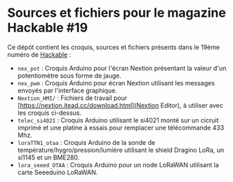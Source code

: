 Sources et fichiers pour le magazine Hackable #19
=================================================

Ce dépôt contient les croquis, sources et fichiers présents dans le 19ème numéro de [Hackable](http://www.hackable.fr/) :

* `nex_pot` : Croquis Arduino pour l'écran Nextion présentant la valeur d'un potentiomètre sous forme de jauge.
* `nex_pwm` : Croquis Arduino pour écran Nextion utilisant les messages envoyés par l'interface graphique.
* `Nextion_HMI/` : Fichiers de travail pour [https://nextion.itead.cc/download.html](Nextion Editor), à utiliser avec les croquis ci-dessus.
* `telec_si4021` : Croquis Arduino utilisant le si4021 monté sur un cicruit imprimé et une platine à essais pour remplacer une télécommande 433 Mhz.
* `loraTTN1_otaa` : Croquis Arduino de la sonde de température/hygro/pression/lumière utilisant le shield Dragino LoRa, un si1145 et un BME280.
* `lora_seeed_OTAA` : Croquis Arduino pour un node LoRaWAN utilisant la carte Seeeduino LoRaWAN.

